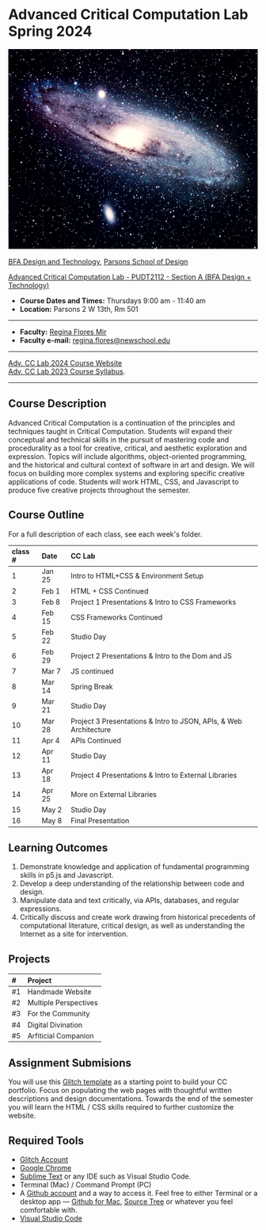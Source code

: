 # Advanced Critical Computation Lab Spring 2024

![](andromeda.gif)

[BFA Design and Technology](https://www.newschool.edu/parsons/bfa-design-technology/), [Parsons School of Design](http://www.newschool.edu/parsons/)


[Advanced Critical Computation Lab - PUDT2112 - Section A (BFA Design + Technology) 
](https://courses.newschool.edu/courses/PUDT2112) 

* **Course Dates and Times:**  Thursdays 9:00 am - 11:40 am
* **Location:** Parsons 2 W 13th, Rm 501

---
* **Faculty:** [Regina Flores Mir](http://www.reginafloresmir.com/)
* **Faculty e-mail:** [regina.flores@newschool.edu](mailto:regina.flores@newschool.edu)
---
[Adv. CC Lab 2024 Course Website](https://advanced-critical-computation-2024.glitch.me/)  
[Adv. CC Lab 2023 Course Syllabus](https://docs.google.com/document/d/1wVpHYO9ixrpYrvi0y1KhQeAdwBP62AMxk2ytaivQRjI/edit?usp=sharing).

---

## Course Description

Advanced Critical Computation is a continuation of the principles and techniques taught in Critical Computation. Students will expand their conceptual and technical skills in the pursuit of mastering code and procedurality as a tool for creative, critical, and aesthetic exploration and expression. Topics will include algorithms, object-oriented programming, and the historical and cultural context of software in art and design. We will focus on building more complex systems and exploring specific creative applications of code. Students will work HTML, CSS, and Javascript to produce five creative projects throughout the semester. 

## Course Outline

For a full description of each class, see each week's folder.

| class # | Date | CC Lab |
|:--- |:--- |:--- |
| 1 | Jan 25 | Intro to HTML+CSS & Environment Setup  | 
| 2 | Feb 1 | HTML + CSS Continued |
| 3 | Feb 8 | Project 1 Presentations & Intro to CSS Frameworks |
| 4 | Feb 15 |  CSS Frameworks Continued  | 
| 5 | Feb 22 | Studio Day | 
| 6 | Feb 29 | Project 2 Presentations & Intro to the Dom and JS | 
| 7 | Mar 7 | JS continued | 
| 8 | Mar 14 | Spring Break | 
| 9 | Mar 21 | Studio Day | 
| 10 | Mar 28 | Project 3 Presentations & Intro to JSON, APIs, & Web Architecture | 
| 11 | Apr 4 | APIs Continued  | 
| 12 | Apr 11 | Studio Day | 
| 13 | Apr 18 | Project 4 Presentations & Intro to External Libraries | 
| 14 | Apr 25 | More on External Libraries | 
| 15 | May 2 | Studio Day | 
| 16 | May 8 | Final Presentation |

## Learning Outcomes

1. Demonstrate knowledge and application of fundamental programming skills in p5.js and Javascript. 
2. Develop a deep understanding of the relationship between code and design. 
3. Manipulate data and text critically, via APIs, databases, and regular expressions. 
4. Critically discuss and create work drawing from historical precedents of computational literature, critical design, as well as understanding the Internet as a site for intervention. 


## Projects

| # | Project | 
|:--- |:--- |
| #1 | Handmade Website |
| #2 | Multiple Perspectives |
| #3 | For the Community |
| #4 | Digital Divination |
| #5 | Arfiticial Companion |


## Assignment Submisions

You will use this [Glitch template](https://glitch.com/~code-portfolio-template) as a starting point to build your CC portfolio. Focus on populating the web pages with thoughtful written descriptions and design documentations. Towards the end of the semester you will learn the HTML / CSS skills required to further customize the website.

## Required Tools

* [Glitch Account](https://glitch.com/)
* [Google Chrome](https://www.google.com/chrome/browser/desktop/index.html)
* [Sublime Text](http://www.sublimetext.com/) or any IDE such as Visual Studio Code.
* Terminal (Mac) / Command Prompt (PC)
* A [Github account](https://github.com/) and a way to access it. Feel free to either Terminal or a desktop app — [Github for Mac](https://desktop.github.com/), [Source Tree](https://www.sourcetreeapp.com/) or whatever you feel comfortable with.
* [Visual Studio Code](https://code.visualstudio.com/)

<!-- ## Resources -->

<!-- * [Dan Shiffman Learn p5js](https://github.com/shiffman/LearningProcessing-p5.js) -->
<!-- * [Dan Shiffman Coding Train Examples](https://github.com/CodingRainbow/Rainbow-Code/tree/master/p5.js) -->
<!-- * [Critical Coding Cookbook: Intersectional Approaches to Teaching and Learning](https://criticalcode.recipes/) -->
<!-- * [Form and Code](http://formandcode.com/code-examples/)
* [p5 Live](https://teddavis.org/p5live/) -->
<!-- * [Python Crash Course](https://ehmatthes.github.io/pcc/chapter_01/osx_setup.html) -->
<!-- * [Python Simple Server](https://www.digitalocean.com/community/tutorials/python-simplehttpserver-http-server) -->
<!-- * [Creative Coding Notes](https://creative-coding.decontextualize.com/) -->


